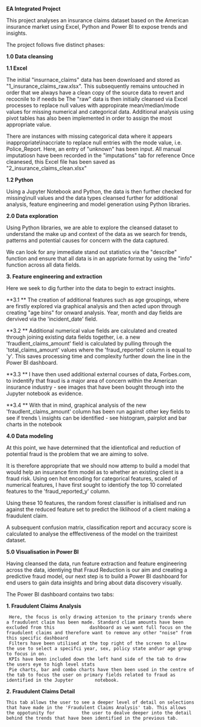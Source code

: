 **EA Integrated Project**

This project analyses an insurance claims dataset based on the American insurance market using Excel, Python and Power BI to expose trends and insights.

The project follows five distinct phases:

**1.0 Data cleansing**

**1.1 Excel**

The initial "insurnace_claims" data has been downloaed and stored as "1_insurance_claims_raw.xlsx". This subsequently remains untouched in order that we always have a clean copy of the source data to revert and recocnile to if needs be
The "raw" data is then initially cleansed via Excel processes to replace null values with appropirate mean/median/mode values for missing numerical and categorical data. Additional analysis using pivot tables has also been implemented in order to assign the most appropriate value.

There are instances with missing categorical data where it appears inappropriate\inaccriate to replace null entries with the mode value, i.e. Police_Report. Here, an entry of "unknown" has been input.
All manual imputatiosn have been recorded in the "imputations" tab for reference
Once cleanesed, this Excel file has been saved as "2_insurance_claims_clean.xlsx"

**1.2 Python**

Using a Jupyter Notebook and Python, the data is then further checked for missing\null values and the data types cleansed further for additional analysis, feature engineering and model generation using Python libraries.

**2.0 Data exploration**

Using Python libraries, we are able to explore the cleansed dataset to understand the make up and context of the data as we search for trends, patterns and potential causes for concern with the data captured.

We can look for any immediate stand out statistics via the "describe" function and ensure that all data is in an appriate format by using the "info" function across all data fields.

**3.  Feature engineering and extraction**

Here we seek to dig further into the data to begin to extract insights.

**3.1 ** The creation of additional features such as age groupings, where are firstly explored via graphical analysis and then acted upon through creating "age bins" for onward analysis.
Year, month and day fields are dervived via the 'incident_date' field.

**3.2 ** Additional numerical value fields are calculated and created through joining existing data fields together, i.e. a new 'fraudlent_claims_amount' field is calculated by pulling through the 'total_claims_amount' values where the 'fraud_reported' column is equal to 'y'. This saves processing time and complexity further down the line in the Power BI dashboard.

**3.3 **  I have then used additional external courses of data, Forbes.com, to indentify that fraud is a major area of concern within the American insurance industry - see images that have been bought through into the Jupyter notebook as evidence.

**3.4 **  With that in mind, graphical analysis of the new 'fraudlent_claims_amount' column has been run against other key fields to see if trends \ insights can be identified - see histogram, pairplot and bar charts in the notebook
    
**4.0  Data modeling**

At this point, we have determined that the idientofical and reduction of potential fraud is the problem that we are aiming to solve.

It is therefore appropriate that we should now attemp to build a model that would help an insurance firm model as to whether an existing client is a fraud risk. Using oen hot encoding for categorical features, scaled of numerical features, I have first sought to identiofy the top 10 correlated features to the 'fraud_reported_y' column.

Using these 10 features, the random forest classifier is initialised and run against the reduced feature set to predict the liklihood of a client making a fraudulent claim.

A subsequent confusion matrix, classification report and accuracy score is calculated to analyse the efffectiveness of the model on the train\test dataset.

**5.0 Visualisation in Power BI**

Having cleansed the data, run feature extraction and feature engineering across the data, identiying that Fraud Reduction is our aim and creating a predictive fraud model, our next step is to build a Power BI dashboard for end users to gain data insights and bring about data discovery visually.

The Power BI dashboard contains two tabs:

 **1. Fraudulent Claims Analysis**
 
     Here, the focus is only drawing attenion to the primary trends where a fraudulent claim has been made. Standard cliam amounts have been excluded from this             dashboard as we want full focus on the fraudulent claims and therefore want to remove any other "noise" from this specific dashboard
     Filters have been utilised at the top right of the screen to allow the use to select a specifci year, sex, policy state and\or age group to focus in on.
     KPIs have been included down the left hand side of the tab to draw the users eye to high level stats
     Pie charts, bar and combo charts have then been used in the centre of the tab to focus the user on primary fields related to fraud as identified in the Jupyter        notebook.

  **2.  Fraudulent Claims Detail**

    This tab allows the user to see a deeper level of detail on selections that have made in the 'Fraudulent Claims Analysis' tab. This allows the oppotunity for          the user to dealve deeper into the detail behind the trends that have been identified in the previous tab.
